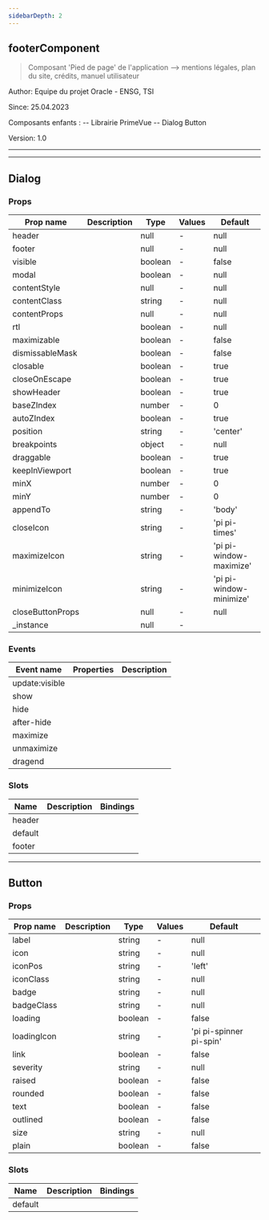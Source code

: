 ```yaml
---
sidebarDepth: 2
---
```


## footerComponent

> Composant 'Pied de page' de l'application
> --> mentions légales, plan du site, crédits, manuel utilisateur

Author: Equipe du projet Oracle - ENSG, TSI

Since: 25.04.2023

Composants enfants :
-- Librairie PrimeVue --
Dialog
Button

Version: 1.0

---

---

## Dialog

### Props

| Prop name        | Description | Type    | Values | Default                 |
| ---------------- | ----------- | ------- | ------ | ----------------------- |
| header           |             | null    | -      | null                    |
| footer           |             | null    | -      | null                    |
| visible          |             | boolean | -      | false                   |
| modal            |             | boolean | -      | null                    |
| contentStyle     |             | null    | -      | null                    |
| contentClass     |             | string  | -      | null                    |
| contentProps     |             | null    | -      | null                    |
| rtl              |             | boolean | -      | null                    |
| maximizable      |             | boolean | -      | false                   |
| dismissableMask  |             | boolean | -      | false                   |
| closable         |             | boolean | -      | true                    |
| closeOnEscape    |             | boolean | -      | true                    |
| showHeader       |             | boolean | -      | true                    |
| baseZIndex       |             | number  | -      | 0                       |
| autoZIndex       |             | boolean | -      | true                    |
| position         |             | string  | -      | 'center'                |
| breakpoints      |             | object  | -      | null                    |
| draggable        |             | boolean | -      | true                    |
| keepInViewport   |             | boolean | -      | true                    |
| minX             |             | number  | -      | 0                       |
| minY             |             | number  | -      | 0                       |
| appendTo         |             | string  | -      | 'body'                  |
| closeIcon        |             | string  | -      | 'pi pi-times'           |
| maximizeIcon     |             | string  | -      | 'pi pi-window-maximize' |
| minimizeIcon     |             | string  | -      | 'pi pi-window-minimize' |
| closeButtonProps |             | null    | -      | null                    |
| \_instance       |             | null    | -      |                         |

### Events

| Event name     | Properties | Description |
| -------------- | ---------- | ----------- |
| update:visible |            |
| show           |            |
| hide           |            |
| after-hide     |            |
| maximize       |            |
| unmaximize     |            |
| dragend        |            |

### Slots

| Name    | Description | Bindings |
| ------- | ----------- | -------- |
| header  |             |          |
| default |             |          |
| footer  |             |          |

---

## Button

### Props

| Prop name   | Description | Type    | Values | Default                 |
| ----------- | ----------- | ------- | ------ | ----------------------- |
| label       |             | string  | -      | null                    |
| icon        |             | string  | -      | null                    |
| iconPos     |             | string  | -      | 'left'                  |
| iconClass   |             | string  | -      | null                    |
| badge       |             | string  | -      | null                    |
| badgeClass  |             | string  | -      | null                    |
| loading     |             | boolean | -      | false                   |
| loadingIcon |             | string  | -      | 'pi pi-spinner pi-spin' |
| link        |             | boolean | -      | false                   |
| severity    |             | string  | -      | null                    |
| raised      |             | boolean | -      | false                   |
| rounded     |             | boolean | -      | false                   |
| text        |             | boolean | -      | false                   |
| outlined    |             | boolean | -      | false                   |
| size        |             | string  | -      | null                    |
| plain       |             | boolean | -      | false                   |

### Slots

| Name    | Description | Bindings |
| ------- | ----------- | -------- |
| default |             |          |
